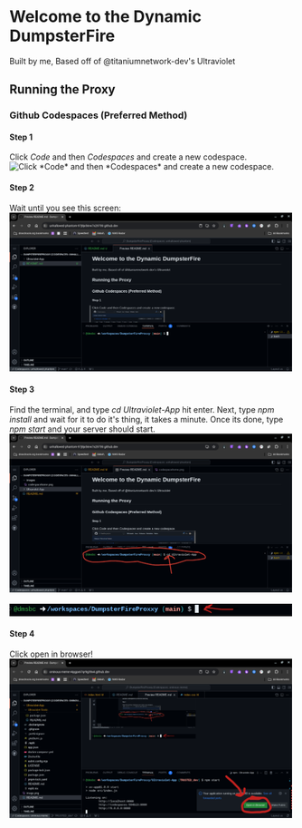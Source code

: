 # Welcome to the Dynamic DumpsterFire 
Built by me, Based off of @titaniumnetwork-dev's Ultraviolet
## Running the Proxy
### Github Codespaces (Preferred Method)
#### Step 1
Click *Code* and then *Codespaces* and create a new codespace.
<br>
<img src="https://www.matthewcanderson.com/content/images/2023/04/repo-new-codespace-3.png" width="500" title="Click *Code* and then *Codespaces* and create a new codespace.">

#### Step 2
Wait until you see this screen:
<br>
<img src="images/codespacehome.png" width="500">

#### Step 3
Find the terminal, and type *cd Ultraviolet-App* hit enter. Next, type *npm install* and wait for it to do it's thing, it takes a minute. Once its done, type *npm start* and your server should start.
<br>
<img src="images/codespacesterminal.png" width="500">
<br>
<br>
<img src="images/typeinterminal.png" width="500">

#### Step 4
Click open in browser!
<br>
<img src="images/openinbrowser.png" width="500">
<br>
